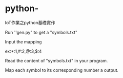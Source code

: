 # python-
IoT作業之python基礎實作

Run ''gen.py" to get a "symbols.txt"

Input the mapping

ex:*:1,#:2,@:3,$:4

Read the content of "symbols.txt" in your program.

Map each symbol to its corresponding number a output.
